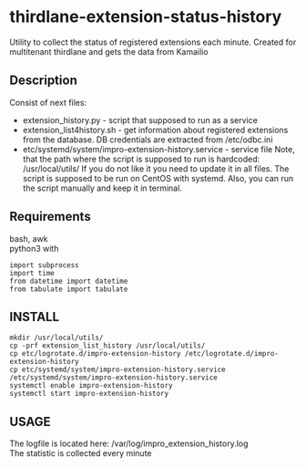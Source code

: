 # thirdlane-extension-status-history
Utility to collect the status of registered extensions each minute. Created for multitenant thirdlane and gets the data from Kamailio

## Description
Consist of next files:  
* extension_history.py - script that supposed to run as a service
* extension_list4history.sh - get information about registered extensions from the database. DB credentials are extracted from /etc/odbc.ini
* etc/systemd/system/impro-extension-history.service - service file
Note, that the path where the script is supposed to run is hardcoded: /usr/local/utils/
If you do not like it you need to update it in all files.
The script is supposed to be run on CentOS with systemd. Also, you can run the script manually and keep it in terminal.

## Requirements
bash, awk  
python3 with 
```
import subprocess
import time
from datetime import datetime
from tabulate import tabulate
```


## INSTALL
```
mkdir /usr/local/utils/
cp -prf extension_list_history /usr/local/utils/
cp etc/logrotate.d/impro-extension-history /etc/logrotate.d/impro-extension-history
cp etc/systemd/system/impro-extension-history.service /etc/systemd/system/impro-extension-history.service
systemctl enable impro-extension-history
systemctl start impro-extension-history
```

## USAGE
The logfile is located here: /var/log/impro_extension_history.log  
The statistic is collected every minute
